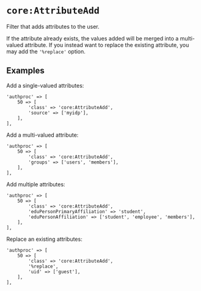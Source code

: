 `core:AttributeAdd`
===================

Filter that adds attributes to the user.

If the attribute already exists, the values added will be merged into a multi-valued attribute.
If you instead want to replace the existing attribute, you may add the `'%replace'` option.

Examples
--------

Add a single-valued attributes:

    'authproc' => [
        50 => [
            'class' => 'core:AttributeAdd',
            'source' => ['myidp'],
        ],
    ],

Add a multi-valued attribute:

    'authproc' => [
        50 => [
            'class' => 'core:AttributeAdd',
            'groups' => ['users', 'members'],
        ],
    ],

Add multiple attributes:

    'authproc' => [
        50 => [
            'class' => 'core:AttributeAdd',
            'eduPersonPrimaryAffiliation' => 'student',
            'eduPersonAffiliation' => ['student', 'employee', 'members'],
        ],
    ],

Replace an existing attributes:

    'authproc' => [
        50 => [
            'class' => 'core:AttributeAdd',
            '%replace',
            'uid' => ['guest'],
        ],
    ],
